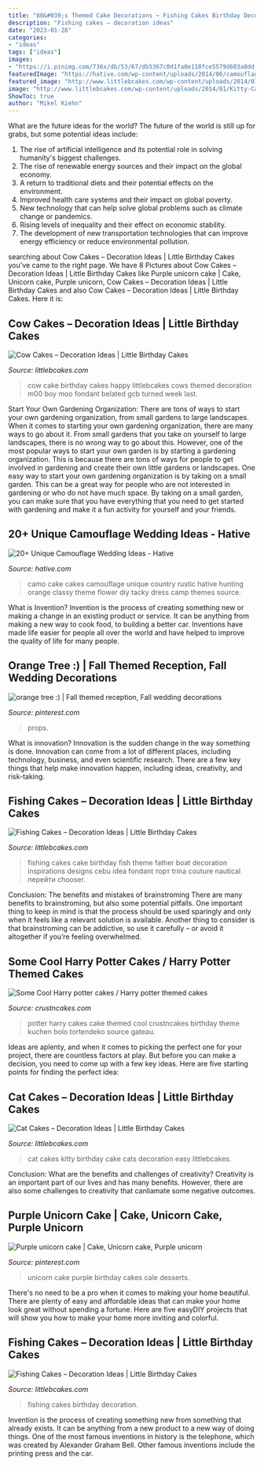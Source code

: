 ```yaml
---
title: "80&#039;s Themed Cake Decorations ~ Fishing Cakes Birthday Decoration"
description: "Fishing cakes – decoration ideas"
date: "2023-01-28"
categories:
- "ideas"
tags: ["ideas"]
images:
- "https://i.pinimg.com/736x/db/53/67/db5367c0d1fa0e110fce5579d603a8dd.jpg"
featuredImage: "https://hative.com/wp-content/uploads/2014/06/camouflage-wedding-ideas/9-camouflage-wedding-cake.jpg"
featured_image: "http://www.littlebcakes.com/wp-content/uploads/2014/01/Fishing-Cakes-Images-768x1024.jpg"
image: "http://www.littlebcakes.com/wp-content/uploads/2014/01/Kitty-Cat-Cakes.jpg"
ShowToc: true
author: "Mikel Kiehn"
---
```



What are the future ideas for the world?
The future of the world is still up for grabs, but some potential ideas include: 
1. The rise of artificial intelligence and its potential role in solving humanity's biggest challenges. 
2. The rise of renewable energy sources and their impact on the global economy. 
3. A return to traditional diets and their potential effects on the environment. 
4. Improved health care systems and their impact on global poverty. 
5. New technology that can help solve global problems such as climate change or pandemics. 
6. Rising levels of inequality and their effect on economic stability. 
7. The development of new transportation technologies that can improve energy efficiency or reduce environmental pollution.

	

		
searching about Cow Cakes – Decoration Ideas | Little Birthday Cakes you've came to the right page. We have 8 Pictures about Cow Cakes – Decoration Ideas | Little Birthday Cakes like Purple unicorn cake | Cake, Unicorn cake, Purple unicorn, Cow Cakes – Decoration Ideas | Little Birthday Cakes and also Cow Cakes – Decoration Ideas | Little Birthday Cakes. Here it is:
		
    
## Cow Cakes – Decoration Ideas | Little Birthday Cakes

<img loading=lazy src="http://www.littlebcakes.com/wp-content/uploads/2014/01/Cow-Cake-Images-768x1024.jpg" onerror="this.onerror=null;this.src='https://tse2.mm.bing.net/th?id=OIP.K3CLj0TlBLWtsD8Jlowi1wHaJ4&amp;pid=15.1';" alt="Cow Cakes – Decoration Ideas | Little Birthday Cakes">

_Source: littlebcakes.com_

>cow cake birthday cakes happy littlebcakes cows themed decoration m00 boy moo fondant belated gcb turned week last. 

	

Start Your Own Gardening Organization: There are tons of ways to start your own gardening organization, from small gardens to large landscapes.
When it comes to starting your own gardening organization, there are many ways to go about it. From small gardens that you take on yourself to large landscapes, there is no wrong way to go about this. However, one of the most popular ways to start your own garden is by starting a gardening organization. This is because there are tons of ways for people to get involved in gardening and create their own little gardens or landscapes.
One easy way to start your own gardening organization is by taking on a small garden. This can be a great way for people who are not interested in gardening or who do not have much space. By taking on a small garden, you can make sure that you have everything that you need to get started with gardening and make it a fun activity for yourself and your friends.

    
## 20+ Unique Camouflage Wedding Ideas - Hative

<img loading=lazy src="https://hative.com/wp-content/uploads/2014/06/camouflage-wedding-ideas/9-camouflage-wedding-cake.jpg" onerror="this.onerror=null;this.src='https://tse2.mm.bing.net/th?id=OIP.CT-ES8aGLL6FcqEiPBm4rgHaJ4&amp;pid=15.1';" alt="20+ Unique Camouflage Wedding Ideas - Hative">

_Source: hative.com_

>camo cake cakes camouflage unique country rustic hative hunting orange classy theme flower diy tacky dress camp themes source. 

	

What is Invention?
Invention is the process of creating something new or making a change in an existing product or service. It can be anything from making a new way to cook food, to building a better car. Inventions have made life easier for people all over the world and have helped to improve the quality of life for many people.

    
## Orange Tree :) | Fall Themed Reception, Fall Wedding Decorations

<img loading=lazy src="https://i.pinimg.com/736x/f7/3f/47/f73f475131d7397ef500a26126e756fa--wedding-props-tree-wedding.jpg" onerror="this.onerror=null;this.src='https://tse3.mm.bing.net/th?id=OIP.khs-rJKjeHfPwUSCxmxzEQHaNg&amp;pid=15.1';" alt="orange tree :) | Fall themed reception, Fall wedding decorations">

_Source: pinterest.com_

>props. 

	

What is innovation?
Innovation is the sudden change in the way something is done. Innovation can come from a lot of different places, including technology, business, and even scientific research. There are a few key things that help make innovation happen, including ideas, creativity, and risk-taking.

    
## Fishing Cakes – Decoration Ideas | Little Birthday Cakes

<img loading=lazy src="http://www.littlebcakes.com/wp-content/uploads/2014/01/Fishing-Cakes-Images-768x1024.jpg" onerror="this.onerror=null;this.src='https://tse4.mm.bing.net/th?id=OIP.S3wlJN5qLFvpB1LYeXJyMwHaJ4&amp;pid=15.1';" alt="Fishing Cakes – Decoration Ideas | Little Birthday Cakes">

_Source: littlebcakes.com_

>fishing cakes cake birthday fish theme father boat decoration inspirations designs cebu idea fondant торт trina couture nautical перейти chooser. 

	

Conclusion: The benefits and mistakes of brainstroming
There are many benefits to brainstroming, but also some potential pitfalls. One important thing to keep in mind is that the process should be used sparingly and only when it feels like a relevant solution is available. Another thing to consider is that brainstroming can be addictive, so use it carefully – or avoid it altogether if you’re feeling overwhelmed.

    
## Some Cool Harry Potter Cakes / Harry Potter Themed Cakes

<img loading=lazy src="http://www.crustncakes.com/blog/wp-content/uploads/2015/06/1327a501bf9d90815765233762e218f3.jpg" onerror="this.onerror=null;this.src='https://tse2.mm.bing.net/th?id=OIP.B7TlOsjB2EYaEdDQUfADEwHaNG&amp;pid=15.1';" alt="Some Cool Harry potter cakes / Harry potter themed cakes">

_Source: crustncakes.com_

>potter harry cakes cake themed cool crustncakes birthday theme kuchen bolo tortendeko source gateau. 

	

Ideas are aplenty, and when it comes to picking the perfect one for your project, there are countless factors at play. But before you can make a decision, you need to come up with a few key ideas. Here are five starting points for finding the perfect idea:

    
## Cat Cakes – Decoration Ideas | Little Birthday Cakes

<img loading=lazy src="http://www.littlebcakes.com/wp-content/uploads/2014/01/Kitty-Cat-Cakes.jpg" onerror="this.onerror=null;this.src='https://tse4.mm.bing.net/th?id=OIP.O5KK-Yqo4YLdRTXdq0P86AHaJ-&amp;pid=15.1';" alt="Cat Cakes – Decoration Ideas | Little Birthday Cakes">

_Source: littlebcakes.com_

>cat cakes kitty birthday cake cats decoration easy littlebcakes. 

	

Conclusion: What are the benefits and challenges of creativity?
Creativity is an important part of our lives and has many benefits. However, there are also some challenges to creativity that canliamate some negative outcomes.

    
## Purple Unicorn Cake | Cake, Unicorn Cake, Purple Unicorn

<img loading=lazy src="https://i.pinimg.com/736x/db/53/67/db5367c0d1fa0e110fce5579d603a8dd.jpg" onerror="this.onerror=null;this.src='https://tse1.mm.bing.net/th?id=OIP.j1SfxlCHtfIj2Nqjl92LEQHaJ3&amp;pid=15.1';" alt="Purple unicorn cake | Cake, Unicorn cake, Purple unicorn">

_Source: pinterest.com_

>unicorn cake purple birthday cakes cale desserts. 

	

There's no need to be a pro when it comes to making your home beautiful. There are plenty of easy and affordable ideas that can make your home look great without spending a fortune. Here are five easyDIY projects that will show you how to make your home more inviting and colorful.

    
## Fishing Cakes – Decoration Ideas | Little Birthday Cakes

<img loading=lazy src="http://www.littlebcakes.com/wp-content/uploads/2014/01/Fishing-Cakes-Pictures.jpg" onerror="this.onerror=null;this.src='https://tse2.mm.bing.net/th?id=OIP.WJsRCzF0Q2CVUEzy-8cMmQHaJ4&amp;pid=15.1';" alt="Fishing Cakes – Decoration Ideas | Little Birthday Cakes">

_Source: littlebcakes.com_

>fishing cakes birthday decoration. 

	

Invention is the process of creating something new from something that already exists. It can be anything from a new product to a new way of doing things. One of the most famous inventions in history is the telephone, which was created by Alexander Graham Bell. Other famous inventions include the printing press and the car.

